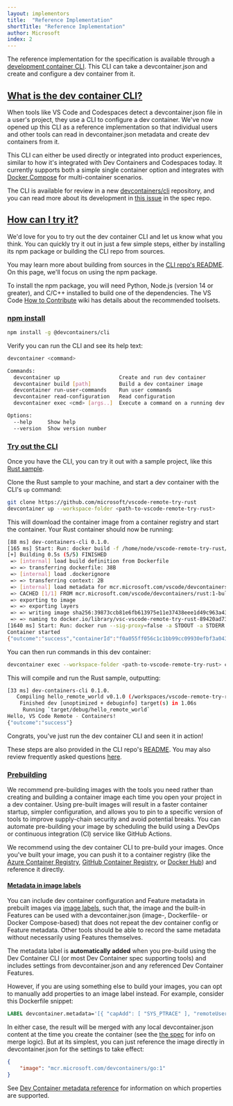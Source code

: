 ```yaml
---
layout: implementors
title:  "Reference Implementation"
shortTitle: "Reference Implementation"
author: Microsoft
index: 2
---
```


The reference implementation for the specification is available through a [development container CLI](https://github.com/devcontainers/cli). This CLI can take a devcontainer.json and create and configure a dev container from it.

## <a href="#what-is-CLI" name="what-is-CLI" class="anchor"> What is the dev container CLI? </a>
When tools like VS Code and Codespaces detect a devcontainer.json file in a user's project, they use a CLI to configure a dev container. We've now opened up this CLI as a reference implementation so that individual users and other tools can read in devcontainer.json metadata and create dev containers from it.

This CLI can either be used directly or integrated into product experiences, similar to how it's integrated with Dev Containers and Codespaces today. It currently supports both a simple single container option and integrates with [Docker Compose](https://docs.docker.com/compose/) for multi-container scenarios.

The CLI is available for review in a new [devcontainers/cli](https://github.com/devcontainers/cli) repository, and you can read more about its development in [this issue](https://github.com/devcontainers/spec/issues/9) in the spec repo.

## <a href="#try-it" name="try-it" class="anchor"> How can I try it? </a>

We'd love for you to try out the dev container CLI and let us know what you think. You can quickly try it out in just a few simple steps, either by installing its npm package or building the CLI repo from sources.

You may learn more about building from sources in the [CLI repo's README](https://github.com/devcontainers/cli#try-it-out). On this page, we'll focus on using the npm package.

To install the npm package, you will need Python, Node.js (version 14 or greater), and C/C++ installed to build one of the dependencies. The VS Code [How to Contribute](https://github.com/microsoft/vscode/wiki/How-to-Contribute) wiki has details about the recommended toolsets.

### <a href="#npm-install" name="npm-install" class="anchor"> npm install </a>

```bash
npm install -g @devcontainers/cli
```

Verify you can run the CLI and see its help text:

```bash
devcontainer <command>

Commands:
  devcontainer up                   Create and run dev container
  devcontainer build [path]         Build a dev container image
  devcontainer run-user-commands    Run user commands
  devcontainer read-configuration   Read configuration
  devcontainer exec <cmd> [args..]  Execute a command on a running dev container

Options:
  --help     Show help                                                 [boolean]
  --version  Show version number                                       [boolean]
```

### <a href="#try-out" name="try-out" class="anchor"> Try out the CLI </a>

Once you have the CLI, you can try it out with a sample project, like this [Rust sample](https://github.com/microsoft/vscode-remote-try-rust).

Clone the Rust sample to your machine, and start a dev container with the CLI's `up` command:

```bash
git clone https://github.com/microsoft/vscode-remote-try-rust
devcontainer up --workspace-folder <path-to-vscode-remote-try-rust>
```

This will download the container image from a container registry and start the container. Your Rust container should now be running:

```bash
[88 ms] dev-containers-cli 0.1.0.
[165 ms] Start: Run: docker build -f /home/node/vscode-remote-try-rust/.devcontainer/Dockerfile -t vsc-vscode-remote-try-rust-89420ad7399ba74f55921e49cc3ecfd2 --build-arg VARIANT=bullseye /home/node/vscode-remote-try-rust/.devcontainer
[+] Building 0.5s (5/5) FINISHED
 => [internal] load build definition from Dockerfile                       0.0s
 => => transferring dockerfile: 38B                                        0.0s
 => [internal] load .dockerignore                                          0.0s
 => => transferring context: 2B                                            0.0s
 => [internal] load metadata for mcr.microsoft.com/vscode/devcontainers/r  0.4s
 => CACHED [1/1] FROM mcr.microsoft.com/vscode/devcontainers/rust:1-bulls  0.0s
 => exporting to image                                                     0.0s
 => => exporting layers                                                    0.0s
 => => writing image sha256:39873ccb81e6fb613975e11e37438eee1d49c963a436d  0.0s
 => => naming to docker.io/library/vsc-vscode-remote-try-rust-89420ad7399  0.0s
[1640 ms] Start: Run: docker run --sig-proxy=false -a STDOUT -a STDERR --mount type=bind,source=/home/node/vscode-remote-try-rust,target=/workspaces/vscode-remote-try-rust -l devcontainer.local_folder=/home/node/vscode-remote-try-rust --cap-add=SYS_PTRACE --security-opt seccomp=unconfined --entrypoint /bin/sh vsc-vscode-remote-try-rust-89420ad7399ba74f55921e49cc3ecfd2-uid -c echo Container started
Container started
{"outcome":"success","containerId":"f0a055ff056c1c1bb99cc09930efbf3a0437c54d9b4644695aa23c1d57b4bd11","remoteUser":"vscode","remoteWorkspaceFolder":"/workspaces/vscode-remote-try-rust"}
```

You can then run commands in this dev container:

```bash
devcontainer exec --workspace-folder <path-to-vscode-remote-try-rust> cargo run
```

This will compile and run the Rust sample, outputting:

```bash
[33 ms] dev-containers-cli 0.1.0.
   Compiling hello_remote_world v0.1.0 (/workspaces/vscode-remote-try-rust)
    Finished dev [unoptimized + debuginfo] target(s) in 1.06s
     Running `target/debug/hello_remote_world`
Hello, VS Code Remote - Containers!
{"outcome":"success"}
```

Congrats, you've just run the dev container CLI and seen it in action!

These steps are also provided in the CLI repo's [README](https://github.com/devcontainers/cli/blob/main/README.md). You may also review frequently asked questions [here](https://github.com/devcontainers/spec/issues/31).

### <a href="#prebuilding" name="prebuilding" class="anchor"> Prebuilding </a> 
We recommend pre-building images with the tools you need rather than creating and building a container image each time you open your project in a dev container. Using pre-built images will result in a faster container startup, simpler configuration, and allows you to pin to a specific version of tools to improve supply-chain security and avoid potential breaks. You can automate pre-building your image by scheduling the build using a DevOps or continuous integration (CI) service like GitHub Actions.

We recommend using the dev container CLI to pre-build your images. Once you've built your image, you can push it to a container registry (like the [Azure Container Registry](https://learn.microsoft.com/azure/container-registry/container-registry-get-started-docker-cli?tabs=azure-cli), [GitHub Container Registry](https://docs.github.com/packages/working-with-a-github-packages-registry/working-with-the-container-registry#pushing-container-images), or [Docker Hub](https://docs.docker.com/engine/reference/commandline/push)) and reference it directly.

#### <a href="#labels" name="labels" class="anchor"> Metadata in image labels</a> 

You can include dev container configuration and Feature metadata in prebuilt images via [image labels](https://docs.docker.com/config/labels-custom-metadata/), such that, the image and the built-in Features can be used with a devcontainer.json (image-, Dockerfile- or Docker Compose-based) that does not repeat the dev container config or Feature metadata. Other tools should be able to record the same metadata without necessarily using Features themselves.

The metadata label is **automatically added** when you pre-build using the Dev Container CLI (or most Dev Container spec supporting tools) and includes settings from devcontainer.json and any referenced Dev Container Features.

However, if you are using something else to build your images, you can opt to manually add properties to an image label instead. For example, consider this Dockerfile snippet:

```Dockerfile
LABEL devcontainer.metadata='[{ "capAdd": [ "SYS_PTRACE" ], "remoteUser": "devcontainer", "postCreateCommand": "yarn install" }]' 

```

In either case, the result will be merged with any local devcontainer.json content at the time you create the container (see the [the spec](https://github.com/devcontainers/spec/blob/main/proposals/image-metadata.md) for info on merge logic). But at its simplest, you can just reference the image directly in devcontainer.json for the settings to take effect:

```json
{
    "image": "mcr.microsoft.com/devcontainers/go:1"
}
```

See [Dev Container metadata reference](../json_reference) for information on which properties are supported.
